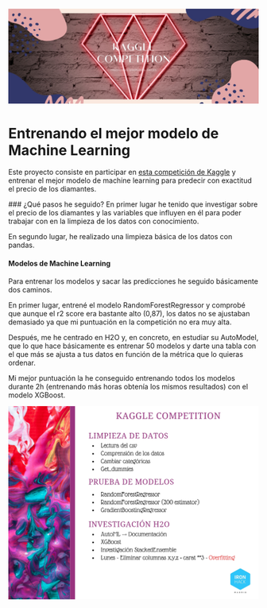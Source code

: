 ![Portada](https://github.com/agalvezcorell/Project.5-Olympics_Kaggle/blob/master/output/portada.jpg)
# Entrenando el mejor modelo de Machine Learning

Este proyecto consiste en participar en [esta competición de Kaggle](https://www.kaggle.com/c/diamonds-datamad0120) y entrenar el mejor modelo de machine learning para predecir con exactitud el precio de los diamantes.

### ¿Qué pasos he seguido?
En primer lugar he tenido que investigar sobre el precio de los diamantes y las variables que influyen en él para poder trabajar con en la limpieza de los datos con conocimiento.

En segundo lugar, he realizado una limpieza básica de los datos con pandas.

#### Modelos de Machine Learning
Para entrenar los modelos y sacar las predicciones he seguido básicamente dos caminos.

En primer lugar, entrené el modelo RandomForestRegressor y comprobé que aunque el r2 score era bastante alto (0,87), los datos no se ajustaban demasiado ya que mi puntuación en la competición no era muy alta.

Después, me he centrado en H2O y, en concreto, en estudiar su AutoModel, que lo que hace básicamente es entrenar 50 modelos y darte una tabla con el que más se ajusta a tus datos en función de la métrica que lo quieras ordenar.

Mi mejor puntuación la he conseguido entrenando todos los modelos durante 2h (entrenando más horas obtenía los mismos resultados) con el modelo XGBoost.


![Presentación de proceso](https://github.com/agalvezcorell/Project.5-Olympics_Kaggle/blob/master/output/resumenproceso.jpg)